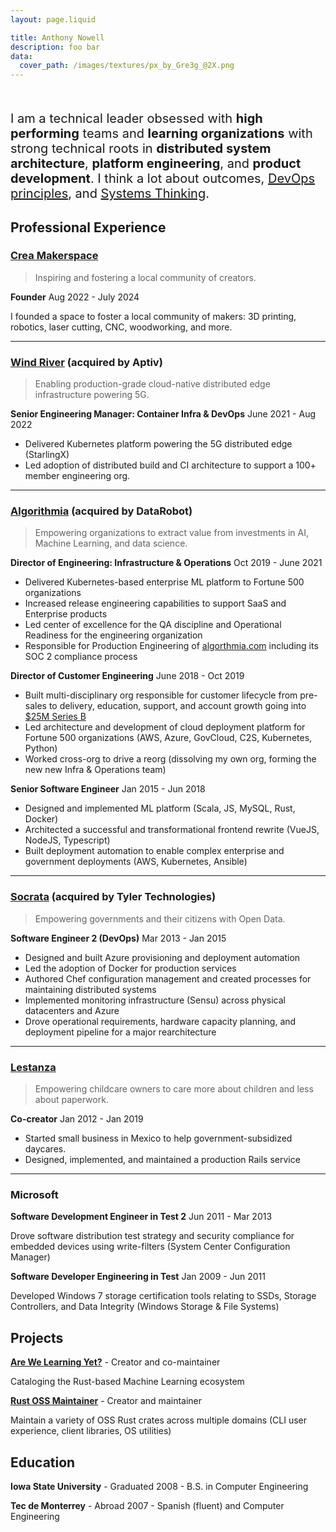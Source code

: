 ```yaml
---
layout: page.liquid

title: Anthony Nowell
description: foo bar
data:
  cover_path: /images/textures/px_by_Gre3g_@2X.png
---
```


<div style="font-size: 20px; margin-top: 50px;">

I am a technical leader obsessed with **high performing** teams and **learning organizations** with strong technical roots in **distributed system architecture**, **platform engineering**, and **product development**. I think a lot about outcomes, [DevOps principles](https://medium.com/ibm-garage/the-modern-devops-manifesto-f06c82964722), and [Systems Thinking](https://opensource.com/article/18/3/how-apply-systems-thinking-devops).
</div>

<div class="ribbon ribbon-orange">

## Professional Experience

</div>

### [Crea Makerspace](https://creamakerspace.com)
> Inspiring and fostering a local community of creators.

**Founder** <date>Aug 2022 - July 2024</date>

I founded a space to foster a local community of makers: 3D printing, robotics, laser cutting, CNC, woodworking, and more.

---

### [Wind River](https://windriver.com) (acquired by Aptiv)
> Enabling production-grade cloud-native distributed edge infrastructure powering 5G.

**Senior Engineering Manager: Container Infra & DevOps** <date>June 2021 - Aug 2022</date>

- Delivered Kubernetes platform powering the 5G distributed edge (StarlingX)
- Led adoption of distributed build and CI architecture to support a 100+ member engineering org.

---

### [Algorithmia](https://algorithmia.com) (acquired by DataRobot)

> Empowering organizations to extract value from investments in AI, Machine Learning, and data science.

**Director of Engineering: Infrastructure & Operations** <date>Oct 2019 - June 2021</date>

- Delivered Kubernetes-based enterprise ML platform to Fortune 500 organizations
- Increased release engineering capabilities to support SaaS and Enterprise products
- Led center of excellence for the QA discipline and Operational Readiness for the engineering organization
- Responsible for Production Engineering of [algorthmia.com](algorithmia.com) including its SOC 2 compliance process

**Director of Customer Engineering** <date>June 2018 - Oct 2019</date>

- Built multi-disciplinary org responsible for customer lifecycle from pre-sales to delivery, education, support, and account growth going into [$25M Series B](https://techcrunch.com/2019/05/14/algorithmia-raises-25m-series-b-for-its-ai-automation-platform/)
- Led architecture and development of cloud deployment platform for Fortune 500 organizations (AWS, Azure, GovCloud, C2S, Kubernetes, Python)
- Worked cross-org to drive a reorg (dissolving my own org, forming the new new Infra & Operations team)

**Senior Software Engineer** <date>Jan 2015 - Jun 2018</date>
- Designed and implemented ML platform (Scala, JS, MySQL, Rust, Docker)
- Architected a successful and transformational frontend rewrite (VueJS, NodeJS, Typescript)
- Built deployment automation to enable complex enterprise and government deployments (AWS, Kubernetes, Ansible)

---

### [Socrata](https://web.archive.org/web/20150115093032/http://www.socrata.com/) (acquired by Tyler Technologies)

> Empowering governments and their citizens with Open Data.

**Software Engineer 2 (DevOps)** <date>Mar 2013 - Jan 2015</date>

- Designed and built Azure provisioning and deployment automation
- Led the adoption of Docker for production services
- Authored Chef configuration management and created processes for maintaining distributed systems
- Implemented monitoring infrastructure (Sensu) across physical datacenters and Azure
- Drove operational requirements, hardware capacity planning, and deployment pipeline for a major rearchitecture

---

### [Lestanza](https://web.archive.org/web/20180820014451/https://lestanza.com/)

> Empowering childcare owners to care more about children and less about paperwork.

**Co-creator** <date>Jan 2012 - Jan 2019</date>

- Started small business in Mexico to help government-subsidized daycares.
- Designed, implemented, and maintained a production Rails service

---

### Microsoft

**Software Development Engineer in Test 2** <date>Jun 2011 - Mar 2013</date>

Drove software distribution test strategy and security compliance for embedded devices using write-filters (System Center Configuration Manager)

**Software Developer Engineering in Test** <date>Jan 2009 - Jun 2011</date>

Developed Windows 7 storage certification tools relating to SSDs, Storage Controllers, and Data Integrity (Windows Storage & File Systems)

<div class="ribbon ribbon-green">

## Projects

</div>

**[Are We Learning Yet?](http://arewelearningyet.com)** - Creator and co-maintainer

Cataloging the Rust-based Machine Learning ecosystem

**[Rust OSS Maintainer](https://crates.io/users/anowell?sort=recent-downloads)** - Creator and maintainer

Maintain a variety of OSS Rust crates across multiple domains (CLI user experience, client libraries, OS utilities)


<div class="ribbon ribbon-blue">

## Education

</div>

**Iowa State University** - Graduated 2008 - B.S. in Computer Engineering

**Tec de Monterrey** - Abroad 2007 - Spanish (fluent) and Computer Engineering


